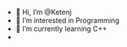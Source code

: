 - 👋 Hi, I’m @Ketenj
- 👀 I’m interested in Programming
- 🌱 I’m currently learning C++
- 

<!---
Ketenj/Ketenj is a ✨ special ✨ repository because its `README.md` (this file) appears on your GitHub profile.
You can click the Preview link to take a look at your changes.
--->
